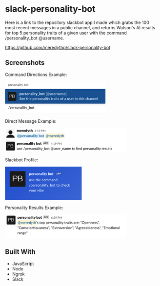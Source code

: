 # slack-personality-bot

Here is a link to the repository slackbot app I made which grabs the 100 most recent messages in a public channel, and returns Watson's AI results for top 5 personality traits of a given user with the command /personality_bot @username.

https://github.com/meredythp/slack-personality-bot

## Screenshots

Command Directions Example:

![Directions screen](screenshots/directions.png)

Direct Message Example:

![DM screen](screenshots/DM.png)

Slackbot Profile:

![Profile screen](screenshots/profile.png)

Personality Results Example:

![Results screen](screenshots/results_example.png)

## Built With
* JavaScript
* Node
* Ngrok
* Slack 
